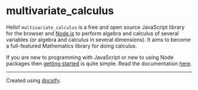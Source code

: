 multivariate_calculus
=====================

Hello! `multivariate_calculus` is a free and open source JavaScript library
for the browser and [Node.js](nodejs.org) to perform algebra and calculus of
several variables (or algebra and calculus in several dimensions).
It aims to become a full-featured Mathematics library for doing calculus.

If you are new to programming with JavaScript or new to using Node packages then
[getting started](getting-started.md) is quite simple.
Read the documentation [here](reference/).

---------------------
Created using [docsify](https://docsify.js.org/#).